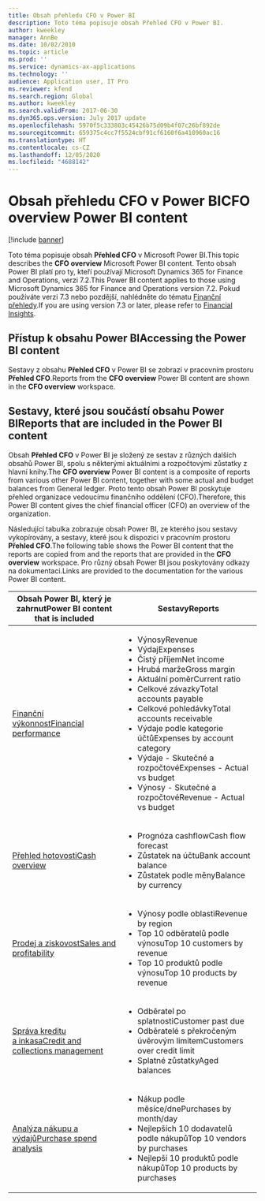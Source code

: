 ```yaml
---
title: Obsah přehledu CFO v Power BI
description: Toto téma popisuje obsah Přehled CFO v Power BI.
author: kweekley
manager: AnnBe
ms.date: 10/02/2010
ms.topic: article
ms.prod: ''
ms.service: dynamics-ax-applications
ms.technology: ''
audience: Application user, IT Pro
ms.reviewer: kfend
ms.search.region: Global
ms.author: kweekley
ms.search.validFrom: 2017-06-30
ms.dyn365.ops.version: July 2017 update
ms.openlocfilehash: 5970f5c333803c45426b75d09b4f07c26bf892de
ms.sourcegitcommit: 659375c4cc7f5524cbf91cf6160f6a410960ac16
ms.translationtype: HT
ms.contentlocale: cs-CZ
ms.lasthandoff: 12/05/2020
ms.locfileid: "4688142"
---
```

# <a name="cfo-overview-power-bi-content"></a><span data-ttu-id="ab2be-103">Obsah přehledu CFO v Power BI</span><span class="sxs-lookup"><span data-stu-id="ab2be-103">CFO overview Power BI content</span></span>

[!include [banner](../includes/banner.md)] 

<span data-ttu-id="ab2be-104">Toto téma popisuje obsah **Přehled CFO** v Microsoft Power BI.</span><span class="sxs-lookup"><span data-stu-id="ab2be-104">This topic describes the **CFO overview** Microsoft Power BI content.</span></span> <span data-ttu-id="ab2be-105">Tento obsah Power BI platí pro ty, kteří používají Microsoft Dynamics 365 for Finance and Operations, verzi 7.2.</span><span class="sxs-lookup"><span data-stu-id="ab2be-105">This Power BI content applies to those using Microsoft Dynamics 365 for Finance and Operations version 7.2.</span></span> <span data-ttu-id="ab2be-106">Pokud používáte verzi 7.3 nebo pozdější, nahlédněte do tématu [Finanční přehledy](financial-insights.md).</span><span class="sxs-lookup"><span data-stu-id="ab2be-106">If you are using version 7.3 or later, please refer to [Financial Insights](financial-insights.md).</span></span>

## <a name="accessing-the-power-bi-content"></a><span data-ttu-id="ab2be-107">Přístup k obsahu Power BI</span><span class="sxs-lookup"><span data-stu-id="ab2be-107">Accessing the Power BI content</span></span>

<span data-ttu-id="ab2be-108">Sestavy z obsahu **Přehled CFO** v Power BI se zobrazí v pracovním prostoru **Přehled CFO**.</span><span class="sxs-lookup"><span data-stu-id="ab2be-108">Reports from the **CFO overview** Power BI content are shown in the **CFO overview** workspace.</span></span>

## <a name="reports-that-are-included-in-the-power-bi-content"></a><span data-ttu-id="ab2be-109">Sestavy, které jsou součástí obsahu Power BI</span><span class="sxs-lookup"><span data-stu-id="ab2be-109">Reports that are included in the Power BI content</span></span>
<span data-ttu-id="ab2be-110">Obsah **Přehled CFO** v Power BI je složený ze sestav z různých dalších obsahů Power BI, spolu s některými aktuálními a rozpočtovými zůstatky z hlavní knihy.</span><span class="sxs-lookup"><span data-stu-id="ab2be-110">The **CFO overview** Power BI content is a composite of reports from various other Power BI content, together with some actual and budget balances from General ledger.</span></span> <span data-ttu-id="ab2be-111">Proto tento obsah Power BI poskytuje přehled organizace vedoucímu finančního oddělení (CFO).</span><span class="sxs-lookup"><span data-stu-id="ab2be-111">Therefore, this Power BI content gives the chief financial officer (CFO) an overview of the organization.</span></span>

<span data-ttu-id="ab2be-112">Následující tabulka zobrazuje obsah Power BI, ze kterého jsou sestavy vykopírovány, a sestavy, které jsou k dispozici v pracovním prostoru **Přehled CFO**.</span><span class="sxs-lookup"><span data-stu-id="ab2be-112">The following table shows the Power BI content that the reports are copied from and the reports that are provided in the **CFO overview** workspace.</span></span> <span data-ttu-id="ab2be-113">Pro různý obsah Power BI jsou poskytovány odkazy na dokumentaci.</span><span class="sxs-lookup"><span data-stu-id="ab2be-113">Links are provided to the documentation for the various Power BI content.</span></span>

| <span data-ttu-id="ab2be-114">Obsah Power BI, který je zahrnut</span><span class="sxs-lookup"><span data-stu-id="ab2be-114">Power BI content that is included</span></span> | <span data-ttu-id="ab2be-115">Sestavy</span><span class="sxs-lookup"><span data-stu-id="ab2be-115">Reports</span></span> |
|-----------------------------------|---------|
| [<span data-ttu-id="ab2be-116">Finanční výkonnost</span><span class="sxs-lookup"><span data-stu-id="ab2be-116">Financial performance</span></span>](financial-performance-power-bi-content-pack.md) | <ul><li><span data-ttu-id="ab2be-117">Výnosy</span><span class="sxs-lookup"><span data-stu-id="ab2be-117">Revenue</span></span></li><li><span data-ttu-id="ab2be-118">Výdaj</span><span class="sxs-lookup"><span data-stu-id="ab2be-118">Expenses</span></span></li><li><span data-ttu-id="ab2be-119">Čistý příjem</span><span class="sxs-lookup"><span data-stu-id="ab2be-119">Net income</span></span></li><li><span data-ttu-id="ab2be-120">Hrubá marže</span><span class="sxs-lookup"><span data-stu-id="ab2be-120">Gross margin</span></span></li><li><span data-ttu-id="ab2be-121">Aktuální poměr</span><span class="sxs-lookup"><span data-stu-id="ab2be-121">Current ratio</span></span></li><li><span data-ttu-id="ab2be-122">Celkové závazky</span><span class="sxs-lookup"><span data-stu-id="ab2be-122">Total accounts payable</span></span></li><li><span data-ttu-id="ab2be-123">Celkové pohledávky</span><span class="sxs-lookup"><span data-stu-id="ab2be-123">Total accounts receivable</span></span></li><li><span data-ttu-id="ab2be-124">Výdaje podle kategorie účtů</span><span class="sxs-lookup"><span data-stu-id="ab2be-124">Expenses by account category</span></span></li><li><span data-ttu-id="ab2be-125">Výdaje - Skutečné a rozpočtové</span><span class="sxs-lookup"><span data-stu-id="ab2be-125">Expenses - Actual vs budget</span></span></li><li><span data-ttu-id="ab2be-126">Výnosy - Skutečné a rozpočtové</span><span class="sxs-lookup"><span data-stu-id="ab2be-126">Revenue - Actual vs budget</span></span></li></ul> |
| [<span data-ttu-id="ab2be-127">Přehled hotovosti</span><span class="sxs-lookup"><span data-stu-id="ab2be-127">Cash overview</span></span>](../../../finance/cash-bank-management/Cash-Overview-Power-BI-content.md) | <ul><li><span data-ttu-id="ab2be-128">Prognóza cashflow</span><span class="sxs-lookup"><span data-stu-id="ab2be-128">Cash flow forecast</span></span></li><li><span data-ttu-id="ab2be-129">Zůstatek na účtu</span><span class="sxs-lookup"><span data-stu-id="ab2be-129">Bank account balance</span></span></li><li><span data-ttu-id="ab2be-130">Zůstatek podle měny</span><span class="sxs-lookup"><span data-stu-id="ab2be-130">Balance by currency</span></span></li></ul> |
| [<span data-ttu-id="ab2be-131">Prodej a ziskovost</span><span class="sxs-lookup"><span data-stu-id="ab2be-131">Sales and profitability</span></span>](sales-profitability-performance-content-pack.md) | <ul><li><span data-ttu-id="ab2be-132">Výnosy podle oblasti</span><span class="sxs-lookup"><span data-stu-id="ab2be-132">Revenue by region</span></span></li><li><span data-ttu-id="ab2be-133">Top 10 odběratelů podle výnosu</span><span class="sxs-lookup"><span data-stu-id="ab2be-133">Top 10 customers by revenue</span></span></li><li><span data-ttu-id="ab2be-134">Top 10 produktů podle výnosu</span><span class="sxs-lookup"><span data-stu-id="ab2be-134">Top 10 products by revenue</span></span></li></ul> |
| [<span data-ttu-id="ab2be-135">Správa kreditu a inkasa</span><span class="sxs-lookup"><span data-stu-id="ab2be-135">Credit and collections management</span></span>](../../../finance/accounts-receivable/credit-collections-power-bi.md) | <ul><li><span data-ttu-id="ab2be-136">Odběratel po splatnosti</span><span class="sxs-lookup"><span data-stu-id="ab2be-136">Customer past due</span></span></li><li><span data-ttu-id="ab2be-137">Odběratelé s překročeným úvěrovým limitem</span><span class="sxs-lookup"><span data-stu-id="ab2be-137">Customers over credit limit</span></span></li><li><span data-ttu-id="ab2be-138">Splatné zůstatky</span><span class="sxs-lookup"><span data-stu-id="ab2be-138">Aged balances</span></span></li></ul> |
| [<span data-ttu-id="ab2be-139">Analýza nákupu a výdajů</span><span class="sxs-lookup"><span data-stu-id="ab2be-139">Purchase spend analysis</span></span>](../../../finance/accounts-receivable/credit-collections-power-bi.md) | <ul><li><span data-ttu-id="ab2be-140">Nákup podle měsíce/dne</span><span class="sxs-lookup"><span data-stu-id="ab2be-140">Purchases by month/day</span></span></li><li><span data-ttu-id="ab2be-141">Nejlepších 10 dodavatelů podle nákupů</span><span class="sxs-lookup"><span data-stu-id="ab2be-141">Top 10 vendors by purchases</span></span></li><li><span data-ttu-id="ab2be-142">Nejlepší 10 produktů podle nákupů</span><span class="sxs-lookup"><span data-stu-id="ab2be-142">Top 10 products by purchases</span></span></li></ul> |
